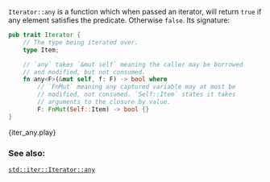 `Iterator::any` is a function which when passed an iterator, will return
`true` if any element satisfies the predicate. Otherwise `false`. Its
signature:

```rust
pub trait Iterator {
    // The type being iterated over.
    type Item;

    // `any` takes `&mut self` meaning the caller may be borrowed
    // and modified, but not consumed.
    fn any<F>(&mut self, f: F) -> bool where
        // `FnMut` meaning any captured variable may at most be
        // modified, not consumed. `Self::Item` states it takes
        // arguments to the closure by value.
        F: FnMut(Self::Item) -> bool {}
}
```

{iter_any.play}

### See also:

[`std::iter::Iterator::any`][any]

[any]: http://doc.rust-lang.org/std/iter/trait.Iterator.html#method.any
